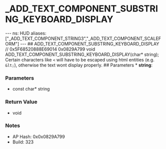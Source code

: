 # _ADD_TEXT_COMPONENT_SUBSTRING_KEYBOARD_DISPLAY

--- ns: HUD aliases: ["_ADD_TEXT_COMPONENT_STRING3","_ADD_TEXT_COMPONENT_SCALEFORM"] --- ## ADD_TEXT_COMPONENT_SUBSTRING_KEYBOARD_DISPLAY  // 0x5F68520888E69014 0x0829A799 void ADD_TEXT_COMPONENT_SUBSTRING_KEYBOARD_DISPLAY(char* string);  Certain characters like `<` will have to be escaped using html entities (e.g. `&lt;`), otherwise the text wont display properly.  ## Parameters * **string**:

### Parameters
* const char* string

### Return Value
* void

### Notes
* AP Hash: 0x0x0829A799
* Build: 323

